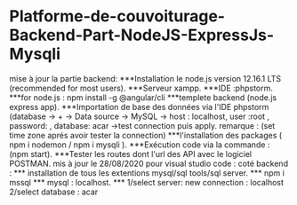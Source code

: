 # Platforme-de-couvoiturage-Backend-Part-NodeJS-ExpressJs-Mysqli
mise à jour la partie backend: ***Installation le node.js version 12.16.1 LTS (recommended for most users). ***Serveur xampp. ***IDE :phpstorm. ***for node.js : npm install -g @angular/cli ***templete backend (node.js express app). ***Importation de base des données via l'IDE phpstorm (database -> + -> Data source -> MySQL -> host : localhost, user :root , password: , database: acar ->test connection puis apply. remarque : (set time zone aprés avoir tester la connection) ***l'installation des packages ( npm i nodemon / npm i mysqli ). ***Exécution code via la commande : (npm start). ***Tester les routes dont l'url des API avec le logiciel POSTMAN. mis à jour le 28/08/2020 pour visual studio code : coté backend : *** installation de tous les extentions mysql/sql tools/sql server. *** npm i mssql *** mysql : localhost. *** 1/select server: new connection : localhost 2/select database : acar
